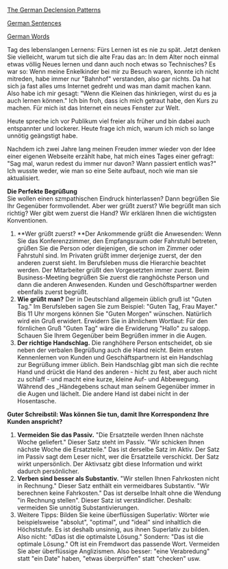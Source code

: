 [The German Declension Patterns](./Declensions.md)

[German Sentences](./Sentences.md)

[German Words](./Words.md)


Tag des lebenslangen Lernens: Fürs Lernen ist es nie zu spät. Jetzt denken Sie vielleicht, warum tut sich die alte Frau das an: In dem Alter noch einmal etwas völlig Neues lernen und dann auch noch etwas so Technisches?
Es war so: Wenn meine Enkelkinder bei mir zu Besuch waren, konnte ich nicht mitreden, habe immer nur "Bahnhof" verstanden, also gar nichts. Da hat sich ja fast alles ums Internet gedreht und was man damit machen kann. Also habe ich mir gesagt: "Wenn die Kleinen das hinkriegen, wirst du es ja auch lernen können." Ich bin froh, dass ich mich getraut habe, den Kurs zu machen. Für mich ist das Internet ein neues Fenster zur Welt. 

Heute spreche ich vor Publikum viel freier als früher und bin dabei auch entspannter und lockerer. Heute frage ich mich, warum ich mich so lange unnötig geängstigt habe.

Nachdem ich zwei Jahre lang meinen Freuden immer wieder von der Idee einer eigenen Webseite erzählt habe, hat mich eines Tages einer gefragt: "Sag mal, warun redest du immer nur davon? Wann passiert entlich was?" Ich wusste weder, wie man so eine Seite aufbaut, noch wie man sie aktualisiert. 

**Die Perfekte Begrüßung**<br>
Sie wollen einen szmpathischen Eindruck hinterlassen? Dann begrüßen Sie Ihr Gegenüber formvollendet. Aber wer grüßt zuerst? Wie begrüßt man sich richtig? Wer gibt wem zuerst die Hand? Wir erklären Ihnen die wichtigsten Konventionen. 
1) **Wer grüßt zuerst? **Der Ankommende grüßt die Anwesenden: Wenn Sie das Konferenzzimmer, den Empfangsraum oder Fahrstuhl betreten, grüßen Sie die Person oder diejenigen, die schon im Zimmer oder Fahrstuhl sind. Im Privaten grüßt immer derjenige zuerst, der den anderen zuerst sieht. Im Berufsleben muss die Hierarchie beachtet werden. Der Mitarbeiter grüßt den Vorgesetzten immer zuerst. Beim Business-Meeting begrüßen Sie zuerst die ranghöchste Person und dann die anderen Anwesenden. Kunden und Geschöftspartner werden ebenfalls zuerst begrüßt.
2) **Wie grüßt man?** Der in Deutschland allgemein üblich gruß ist "Guten Tag." Im Berufsleben sagen Sie zum Beispiel: "Guten Tag, Frau Mayer." Bis 11 Uhr morgens können Sie "Guten Morgen" wünschen. Natürlich wird ein Gruß erwidert. Erwidern Sie in ähnlichem Wortlaut: Für den förnlichen Gruß "Guten Tag" wäre die Erwiderung "Hallo" zu salopp. Schauen Sie Ihrem Gegenüber beim Begrüßen immer in die Augen.
3) **Der richtige Handschlag.** Die ranghöhere Person entscheidet, ob sie neben der verbalen Begrüßung auch die Hand reicht. Beim ersten Kennenlernen von Kunden und Geschäftspartnern ist ein Handschlag zur Begrüßung immer üblich. Bein Handschlag gibt man sich die rechte Hand und drückt die Hand des anderen - hicht zu fest, aber auch nicht zu schlaff - und macht eine kurze, kleine Auf- und Abbewegung. Während des _Händegebens schaut man seinem Gegenüber immer in die Augen und lächelt. Die andere Hand ist dabei nicht in der Hosentasche. 

**Guter Schreibstil: Was können Sie tun, damit Ihre Korrespondenz Ihre Kunden anspricht?**
1) **Vermeiden Sie das Passiv.** "Die Ersatzteile werden Ihnen nächste Woche geliefert." Dieser Satz steht im Passiv. "Wir schicken Ihnen nächste Woche die Ersatzteile." Das ist derselbe Satz im Aktiv. Der Satz im Passiv sagt dem Leser nicht, wer die Ersatzteile verschickt. Der Satz wirkt unpersönlich. Der Aktivsatz gibt diese Information und wirkt dadurch persönlicher.
2) **Verben sind besser als Substantiv.** "Wir stellen Ihnen Fahrkosten nicht in Rechnung." Dieser Satz enthält ein vermeidbares Substantiv. "Wir berechnen keine Fahrkosten." Das ist derselbe Inhalt ohne die Wendung "in Rechnung stellen". Dieser Satz ist verständlicher. Deshalb: vermeiden Sie unnötig Substantivierungen.
3) Weitere Tipps: Bilden Sie keine überflüssigen Superlativ: Wörter wie beispielsweise "absolut", "optimal", und "ideal" sind inhaltlich die Höchststufe. Es ist deshalb unsinnig, aus ihnen Superlativ zu bilden. Also nicht: "dDas ist die optimalste Lösung." Sondern: "Das ist die optimale Lösung." Oft ist ein Fremdwort das passende Wort. Vermeiden Sie aber überflüssige Anglizismen. Also besser: "eine Verabredung" statt "ein Date" haben, "etwas überprüffen" statt "checken" usw.
